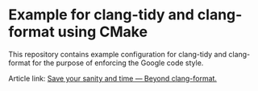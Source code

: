 # Example for clang-tidy and clang-format using CMake

This repository contains example configuration for clang-tidy and clang-format for the purpose of enforcing the Google code style.

Article link: [Save your sanity and time — Beyond clang-format.](https://itnext.io/save-your-sanity-and-time-beyond-clang-format-2b929b9120b8)
